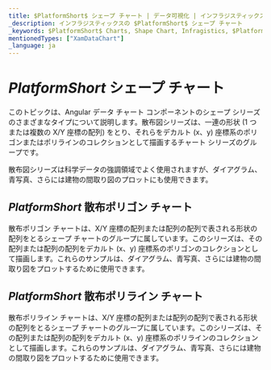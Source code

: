```yaml
---
title: $PlatformShort$ シェープ チャート | データ可視化 | インフラジスティックス
_description: インフラジスティックスの $PlatformShort$ シェープ チャート
_keywords: $PlatformShort$ Charts, Shape Chart, Infragistics, $PlatformShort$ チャート, シェープ チャート, インフラジスティックス
mentionedTypes: ["XamDataChart"]
_language: ja
---
```

# $PlatformShort$ シェープ チャート

このトピックは、Angular データ チャート コンポーネントのシェープ シリーズのさまざまなタイプについて説明します。散布図シリーズは、一連の形状 (1 つまたは複数の X/Y 座標の配列) をとり、それらをデカルト (x、y) 座標系のポリゴンまたはポリラインのコレクションとして描画するチャート シリーズのグループです。

散布図シリーズは科学データの強調領域でよく使用されますが、ダイアグラム、青写真、さらには建物の間取り図のプロットにも使用できます。

## $PlatformShort$ 散布ポリゴン チャート

散布ポリゴン チャートは、X/Y 座標の配列または配列の配列で表される形状の配列をとるシェープ チャートのグループに属しています。このシリーズは、その配列または配列の配列をデカルト (x、y) 座標系のポリゴンのコレクションとして描画します。これらのサンプルは、ダイアグラム、青写真、さらには建物の間取り図をプロットするために使用できます。

<code-view style="height: 400px" 
           data-demos-base-url="{environment:dvDemosBaseUrl}" 
           iframe-src="{environment:dvDemosBaseUrl}/charts/data-chart-type-scatter-polygon-series" 
           alt="$PlatformShort$ 散布ポリゴン チャート" >
</code-view>

<div class="divider--half"></div>

## $PlatformShort$ 散布ポリライン チャート

散布ポリライン チャートは、X/Y 座標の配列または配列の配列で表される形状の配列をとるシェープ チャートのグループに属しています。このシリーズは、その配列または配列の配列をデカルト (x、y) 座標系のポリラインのコレクションとして描画します。これらのサンプルは、ダイアグラム、青写真、さらには建物の間取り図をプロットするために使用できます。

<code-view style="height: 400px" 
           data-demos-base-url="{environment:dvDemosBaseUrl}" 
           iframe-src="{environment:dvDemosBaseUrl}/charts/data-chart-type-scatter-polyline-series" 
           alt="$PlatformShort$ 散布ポリライン チャート" >
</code-view>

<div class="divider--half"></div>

<!-- TODO list API links used in this topic 
## API Members
-->